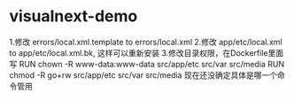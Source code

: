 # visualnext-demo
1.修改 errors/local.xml.template to errors/local.xml
2.修改 app/etc/local.xml to app/etc/local.xml.bk, 这样可以重新安装
3.修改目录权限，在Dockerfile里面写
RUN chown -R www-data:www-data src/app/etc src/var src/media
RUN chmod -R go+rw src/app/etc src/var src/media
现在还没确定具体是哪一个命令管用
